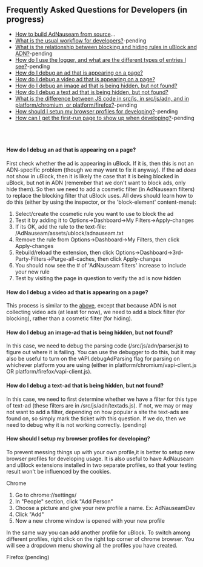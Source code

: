 ## Frequently Asked Questions for Developers  (in progress)

* [How to build AdNauseam from source](https://github.com/dhowe/AdNauseam/wiki/Building-AdNauseam-from-source-(for-developers))...
* [What is the usual workflow for developers?]()-pending
* [What is the relationship between blocking and hiding rules in uBlock and ADN?]()-pending
* [How do I use the logger, and what are the different types of entries I see?]()-pending
* [How do I debug an ad that is appearing on a page?](#how-do-i-debug-an-ad-that-is-appearing-on-a-page)
* [How do I debug a video ad that is appearing on a page?](#how-do-i-debug-a-video-ad-that-is-appearing-on-a-page)
* [How do I debug an image ad that is being hidden, but not found?](#how-do-i-debug-an-image-ad-that-is-being-hidden-but-not-found)
* [How do I debug a text ad that is being hidden, but not found?](#how-do-i-debug-a-text-ad-that-is-being-hidden-but-not-found)
* [What is the difference between JS code in src/js, in src/js/adn, and in platform/chromium, or platform/firefox?]()-pending
* [How should I setup my browser profiles for developing?]()-pending
* [How can I get the first-run page to show up when developing?]()-pending

&nbsp;     
&nbsp;    

#### How do I debug an ad that is appearing on a page?

First check whether the ad is appearing in uBlock. If it is, then this is not an ADN-specific problem (though we may want to fix it anyway). If the ad _does_ not show in uBlock, then it is likely the case that it is being blocked in uBlock, but not in ADN (remember that we don't want to block ads, only hide them). So then we need to add a cosmetic filter (in AdNauseam filters) to replace the blocking filter that uBlock uses. All devs should learn how to do this (either by using the inspector, or the 'block-element' content-menu):

1.  Select/create the cosmetic rule you want to use to block the ad
1.  Test it by adding it to Options->Dashboard->My Filters->Apply-changes
1.  If its OK, add the rule to the text-file: /AdNauseam/assets/ublock/adnauseam.txt
1.  Remove the rule from Options->Dashboard->My Filters, then click Apply-changes
1.  Rebuild/reload the extension, then click Options->Dashboard->3rd-Party-Filters->Purge-all-caches, then click Apply-changes 
1.  You should now see the # of 'AdNauseam filters' increase to include your new rule
1.  Test by visiting the page in question to verify the ad is now hidden

#### How do I debug a video ad that is appearing on a page?

This process is similar to the [above](#how-do-i-debug-an-ad-that-is-appearing-on-a-page), except that because ADN is not collecting video ads (at least for now), we need to add a block filter (for blocking), rather than a cosmetic filter (for hiding).

#### How do I debug an image-ad that is being hidden, but not found?

In this case, we need to debug the parsing code (/src/js/adn/parser.js) to figure out where it is failing. You can use the debugger to do this, but it may also be useful to turn on the vAPI.debugAdParsing flag for parsing on whichever platform you are using (either in platform/chromium/vapi-client.js OR platform/firefox/vapi-client.js). 

#### How do I debug a text-ad that is being hidden, but not found?

In this case, we need to first determine whether we have a filter for this type of text-ad (these filters are in /src/js/adn/textads.js). If not, we may or may not want to add a filter, depending on how popular a site the text-ads are found on, so simply mark the ticket with this question. If we do, then we need to debug why it is not working correctly. (pending)

#### How should I setup my browser profiles for developing?

To prevent messing things up with your own profile,it is better to setup new browser profiles for developing usage. It is also useful to have AdNauseam and uBlock extensions installed in two separate profiles, so that your testing result won't be influenced by the cookies.

Chrome

1. Go to chrome://settings/
1. In "People" section, click "Add Person"
1. Choose a picture and give your new profile a name. Ex: AdNauseamDev
1. Click "Add"
1. Now a new chrome window is opened with your new profile

In the same way you can add another profile for uBlock. 
To switch among different profiles, right click on the right top corner of chrome browser. You will see a dropdown menu showing all the profiles you have created.

Firefox
(pending)